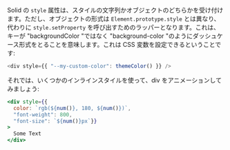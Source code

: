 Solid の `style` 属性は、スタイルの文字列かオブジェクトのどちらかを受け付けます。ただし、オブジェクトの形式は `Element.prototype.style` とは異なり、代わりに `style.setProperty` を呼び出すためのラッパーとなります。これは、キーが "backgroundColor "ではなく "background-color "のようにダッシュケース形式をとることを意味します。これは CSS 変数を設定できるということです:

```js
<div style={{ "--my-custom-color": themeColor() }} />
```

それでは、いくつかのインラインスタイルを使って、div をアニメーションしてみましょう:
```jsx
<div style={{
  color: `rgb(${num()}, 180, ${num()})`,
  "font-weight": 800,
  "font-size": `${num()}px`}}
>
  Some Text
</div>
```
